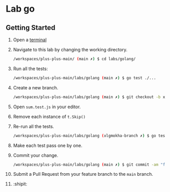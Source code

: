 # Lab go

## Getting Started

1. Open a [terminal](https://codechica.ca/guides/terminal.html)
1. Navigate to this lab by changing the working directory.

    ```bash
    /workspaces/plus-plus-main/ (main ✗) $ cd labs/golang/
    ```

1. Run all the tests:

    ```bash
    /workspaces/plus-plus-main/labs/golang (main ✗) $ go test ./...
    ```

1. Create a new branch.

    ```bash
    /workspaces/plus-plus-main/labs/golang (main ✗) $ git checkout -b xlgmokha-branch
    ```

1. Open `sum.test.js` in your editor.
1. Remove each instance of `t.Skip()`
1. Re-run all the tests.

    ```bash
    /workspaces/plus-plus-main/labs/golang (xlgmokha-branch ✗) $ go test ./...
    ```

1. Make each test pass one by one.
1. Commit your change.

    ```bash
    /workspaces/plus-plus-main/labs/golang (main ✗) $ git commit -am "fix: a failing test"
    ```

1. Submit a Pull Request from your feature branch to the `main` branch.
1. :shipit:
